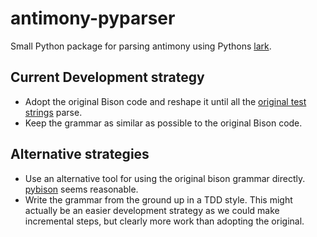 # antimony-pyparser
Small Python package for parsing antimony using Pythons [lark](https://github.com/lark-parser/lark). 

## Current Development strategy
* Adopt the original Bison code and reshape it until all the [original test strings](https://github.com/sys-bio/antimony/tree/develop/src/test/test-data) parse.
* Keep the grammar as similar as possible to the original Bison code. 

## Alternative strategies
* Use an alternative tool for using the original bison grammar directly. [pybison](https://github.com/smvv/pybison) seems reasonable.
* Write the grammar from the ground up in a TDD style. This might actually be an easier development strategy as 
  we could make incremental steps, but clearly more work than adopting the original. 
